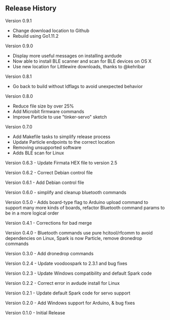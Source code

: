 ## Release History
Version 0.9.1
- Change download location to Github
- Rebuild using Go1.11.2

Version 0.9.0
- Display more useful messages on installing avrdude
- Now able to install BLE scanner and scan for BLE devices on OS X
- Use new location for Littlewire downloads, thanks to @kehribar

Version 0.8.1
- Go back to build without ldflags to avoid unexpected behavior

Version 0.8.0
- Reduce file size by over 25%
- Add Microbit firmware commands
- Improve Particle to use "tinker-servo" sketch

Version 0.7.0
- Add Makefile tasks to simplify release process
- Update Particle endpoints to the correct location
- Removing unsupported software
- Adds BLE scan for Linux

Version 0.6.3 - Update Firmata HEX file to version 2.5

Version 0.6.2 - Correct Debian control file

Version 0.6.1 - Add Debian control file

Version 0.6.0 - simplify and cleanup bluetooth commands

Version 0.5.0 - Adds board-type flag to Arduino upload command to support many more kinds of boards, refactor Bluetooth command params to be in a more logical order

Version 0.4.1 - Corrections for bad merge

Version 0.4.0 - Bluetooth commands use pure hcitool/rfcomm to avoid dependencies on Linux, Spark is now Particle, remove dronedrop commands

Version 0.3.0 - Add dronedrop commands

Version 0.2.4 - Update voodoospark to 2.3.1 and bug fixes

Version 0.2.3 - Update Windows compatibility and default Spark code

Version 0.2.2 - Correct error in avdude install for Linux

Version 0.2.1 - Update default Spark code for servo support

Version 0.2.0 - Add Windows support for Arduino, & bug fixes

Version 0.1.0 - Initial Release
